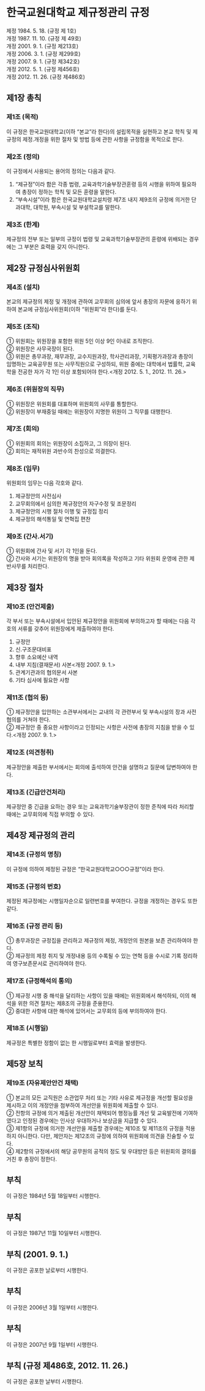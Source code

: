 # 한국교원대학교 제규정관리 규정

제정 1984. 5. 18. (규정 제 1호)  
개정 1987. 11. 10. (규정 제 49호)  
개정 2001. 9. 1. (규정 제213호)  
개정 2006. 3. 1. (규정 제299호)  
개정 2007. 9. 1. (규정 제342호)  
개정 2012. 5. 1. (규정 제456호)  
개정 2012. 11. 26. (규정 제486호)

## 제1장 총칙

### 제1조 (목적)

이 규정은 한국교원대학교(이하 “본교”라 한다)의 설립목적을 실현하고 본교 학칙 및 제규정의 제정․개정을 위한 절차 및 방법 등에 관한 사항을 규정함을 목적으로 한다.

### 제2조 (정의)

이 규정에서 사용되는 용어의 정의는 다음과 같다.

1. “제규정”이라 함은 각종 법령, 교육과학기술부장관훈령 등의 시행을 위하여 필요하여 총장이 정하는 학칙 및 모든 훈령을 말한다.
2. “부속시설”이라 함은 한국교원대학교설치령 제7조 내지 제9조의 규정에 의거한 단과대학, 대학원, 부속시설 및 부설학교를 말한다.

### 제3조 (한계)

제규정의 전부 또는 일부의 규정이 법령 및 교육과학기술부장관의 훈령에 위배되는 경우에는 그 부분은 효력을 갖지 아니한다.

## 제2장 규정심사위원회

### 제4조 (설치)

본교의 제규정의 제정 및 개정에 관하여 교무회의 심의에 앞서 총장의 자문에 응하기 위하여 본교에 규정심사위원회(이하 “위원회”라 한다)를 둔다.

### 제5조 (조직)

① 위원회는 위원장을 포함한 위원 5인 이상 9인 이내로 조직한다.  
② 위원장은 사무국장이 된다.  
③ 위원은 총무과장, 재무과장, 교수지원과장, 학사관리과장, 기획평가과장과 총장이 임명하는 교육공무원 또는 사무직원으로 구성하되, 위원 중에는 대학에서 법률학, 교육학을 전공한 자가 각 1인 이상 포함되어야 한다.<개정 2012. 5. 1., 2012. 11. 26.>

### 제6조 (위원장의 직무)

① 위원장은 위원회를 대표하며 위원회의 사무를 통할한다.  
② 위원장이 부재중일 때에는 위원장이 지명한 위원이 그 직무를 대행한다.

### 제7조 (회의)

① 위원회의 회의는 위원장이 소집하고, 그 의장이 된다.  
② 회의는 재적위원 과반수의 찬성으로 의결한다.

### 제8조 (임무)

위원회의 임무는 다음 각호와 같다.

1. 제규정안의 사전심사
2. 교무회의에서 심의한 제규정안의 자구수정 및 조문정리
3. 제규정안의 시행 절차 이행 및 규정집 정리
4. 제규정의 해석통일 및 연혁집 편찬

### 제9조 (간사․서기)

① 위원회에 간사 및 서기 각 1인을 둔다.  
② 간사와 서기는 위원장의 명을 받아 회의록을 작성하고 기타 위원회 운영에 관한 제반사무를 처리한다.

## 제3장 절차

### 제10조 (안건제출)

각 부서 또는 부속시설에서 입안된 제규정안을 위원회에 부의하고자 할 때에는 다음 각 호의 서류를 갖추어 위원장에게 제출하여야 한다.

1. 규정안
2. 신․구조문대비표
3. 향후 소요예산 내역
4. 내부 지침(결재문서) 사본<개정 2007. 9. 1.>
5. 관계기관과의 협의문서 사본
6. 기타 심사에 필요한 사항

### 제11조 (협의 등)

① 제규정안을 입안하는 소관부서에서는 교내의 각 관련부서 및 부속시설의 장과 사전 협의를 거쳐야 한다.  
② 제규정안 중 중요한 사항이라고 인정되는 사항은 사전에 총장의 지침을 받을 수 있다.<개정 2007. 9. 1.>

### 제12조 (의견청취)

제규정안을 제출한 부서에서는 회의에 출석하여 안건을 설명하고 질문에 답변하여야 한다.

### 제13조 (긴급안건처리)

제규정안 중 긴급을 요하는 경우 또는 교육과학기술부장관이 정한 준칙에 따라 처리할 때에는 교무회의에 직접 부의할 수 있다.

## 제4장 제규정의 관리

### 제14조 (규정의 명칭)

이 규정에 의하여 제정된 규정은 “한국교원대학교○○○규정”이라 한다.

### 제15조 (규정의 번호)

제정된 제규정에는 시행일자순으로 일련번호를 부여한다. 규정을 개정하는 경우도 또한 같다.

### 제16조 (규정 관리 등)

① 총무과장은 규정집을 관리하고 제규정의 제정, 개정안의 원본을 보존 관리하여야 한다.  
② 제규정의 제정 취지 및 개정내용 등의 수록될 수 있는 연혁 등을 수시로 기록 정리하여 영구보존문서로 관리하여야 한다.

### 제17조 (규정해석의 통의)

① 제규정 시행 중 해석을 달리하는 사항이 있을 때에는 위원회에서 해석하되, 이의 해석을 위한 의견 절차는 제8조의 규정을 준용한다.  
② 중대한 사항에 대한 해석에 있어서는 교무회의 등에 부의하여야 한다.

### 제18조 (시행일)

제규정은 특별한 정함이 없는 한 시행일로부터 효력을 발생한다.

## 제5장 보칙

### 제19조 (자유제안안건 채택)

① 본교의 모든 교직원은 소관업무 처리 또는 기타 사유로 제규정을 개선할 필요성을 제시하고 이의 개정안을 첨부하여 개선안을 위원회에 제출할 수 있다.  
② 전항의 규정에 의거 제출된 개선안이 채택되어 행정능률 개선 및 교육발전에 기여하였다고 인정된 경우에는 인사상 우대하거나 보상금을 지급할 수 있다.  
③ 제1항의 규정에 의거한 개선안을 제출할 경우에는 제10조 및 제11조의 규정을 적용하지 아니한다. 다만, 제안자는 제12조의 규정에 의하여 위원회에 의견을 진술할 수 있다.  
④ 제2항의 규정에서의 해당 공무원의 공적의 정도 및 우대방안 등은 위원회의 결의를 거친 후 총장이 정한다.

## 부칙

이 규정은 1984년 5월 18일부터 시행한다.

## 부칙

이 규정은 1987년 11월 10일부터 시행한다.

## 부칙 (2001. 9. 1.)

이 규정은 공포한 날로부터 시행한다.

## 부칙

이 규정은 2006년 3월 1일부터 시행한다.

## 부칙

이 규정은 2007년 9월 1일부터 시행한다.

## 부칙 (규정 제486호, 2012. 11. 26.)

이 규정은 공포한 날부터 시행한다.
